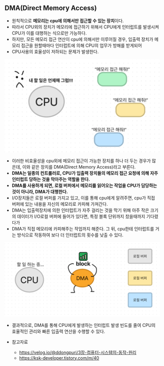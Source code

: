 ## DMA(Direct Memory Access)
- 원칙적으로 **메모리는 cpu에 의해서만 접근할 수 있는 장치**이다.
- 따라서 CPU외의 장치가 메모리에 접근하기 위해서 CPU에게 인터럽트를 발생시켜 CPU가 이를 대행하는 식으로만 가능하다.
- 하지만, 모든 메모리 접근 연산이 cpu에 의해서만 이루어질 경우, 입출력 장치가 메모리 접근을 원할때마다 인터럽트에 의해 CPU의 업무가 방해를 받게되어
- CPU사용의 효율성이 저하되는 문제가 발생한다.

<img src="../image/dma.png" >

- 이러한 비효율성을 cpu외에 메모리 접근이 가능한 장치를 하나 더 두는 경우가 많은데, 이와 같은 장치를 DMA(Direct Memory Access)라고 부른다.
- **DMA는 일종의 컨트롤러로, CPU가 입출력 장치들의 메모리 접근 요청에 의해 자주 인터럽트 당하는 것을 막아주는 역할을 한다.**
- **DMA를 사용하게 되면, 로컬 버퍼에서 메모리를 읽어오는 작업을 CPU가 담당하는 것이 아니라, DMA가 대행한다.**
- I/O장치들은 로컬 버퍼를 가지고 있고, 이를 통해 cpu에게 알려주면, cpu가 직접 버퍼에 있는 내용을 자신의 메모리로 카피해 가져간다.
- DMA는 입출력장치에 의한 인터럽트가 자주 걸리는 것을 막기 위해 아주 작은 크기의 데이터가 I/O로컬 버퍼에 들어가 있다면, 특정 블록 단위까지 찼을때까지 기다렸다가 
- DMA가 직접 메모리에 카피해주는 작업까지 해준다. 그 뒤, cpu한테 인터럽트를 거는 방식으로 작동하여 보다 더 인터럽트의 횟수를 낮출 수 있다.

<img src="../image/dma(2).png" >

- 결과적으로, DMA를 통해 CPU에게 발생하는 인터럽트 발생 빈도를 줄여 CPU의 효율적인 관리와 빠른 입출력 연산을 수행할 수 있다.

- 참고자료
  - https://velog.io/@ddongpuri/3장-컴퓨터-시스템의-동작-원리
  - https://ksk-developer.tistory.com/m/40